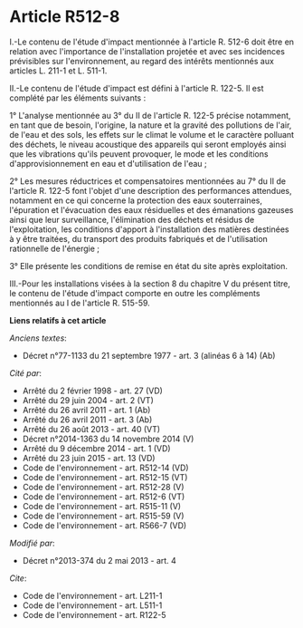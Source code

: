 # Article R512-8

I.-Le contenu de l'étude d'impact mentionnée à l'article R. 512-6 doit être en relation avec l'importance de l'installation
projetée et avec ses incidences prévisibles sur l'environnement, au regard des intérêts mentionnés aux articles L. 211-1 et
L. 511-1. 

II.-Le contenu de l'étude d'impact est défini à l'article R. 122-5. Il est complété par les éléments suivants : 

1° L'analyse mentionnée au 3° du II de l'article R. 122-5 précise notamment, en tant que de besoin, l'origine, la nature et
la gravité des pollutions de l'air, de l'eau et des sols, les effets sur le climat le volume et le caractère polluant des
déchets, le niveau acoustique des appareils qui seront employés ainsi que les vibrations qu'ils peuvent provoquer, le mode et
les conditions d'approvisionnement en eau et d'utilisation de l'eau ; 

2° Les mesures réductrices et compensatoires mentionnées au 7° du II de l'article R. 122-5 font l'objet d'une description des
performances attendues, notamment en ce qui concerne la protection des eaux souterraines, l'épuration et l'évacuation des
eaux résiduelles et des émanations gazeuses ainsi que leur surveillance, l'élimination des déchets et résidus de
l'exploitation, les conditions d'apport à l'installation des matières destinées à y être traitées, du transport des produits
fabriqués et de l'utilisation rationnelle de l'énergie ; 

3° Elle présente les conditions de remise en état du site après exploitation. 

III.-Pour les installations visées à la section 8 du chapitre V du présent titre, le contenu de l'étude d'impact comporte en
outre les compléments mentionnés au I de l'article R. 515-59.

**Liens relatifs à cet article**

_Anciens textes_:

  - Décret n°77-1133 du 21 septembre 1977 - art. 3 (alinéas 6 à 14) (Ab)

_Cité par_:

  - Arrêté du 2 février 1998 - art. 27 (VD)
  - Arrêté du 29 juin 2004 - art. 2 (VT)
  - Arrêté du 26 avril 2011 - art. 1 (Ab)
  - Arrêté du 26 avril 2011 - art. 3 (Ab)
  - Arrêté du 26 août 2013 - art. 40 (VT)
  - Décret n°2014-1363 du 14 novembre 2014 (V)
  - Arrêté du 9 décembre 2014 - art. 1 (VD)
  - Arrêté du 23 juin 2015 - art. 13 (VD)
  - Code de l'environnement - art. R512-14 (VD)
  - Code de l'environnement - art. R512-15 (VT)
  - Code de l'environnement - art. R512-28 (V)
  - Code de l'environnement - art. R512-6 (VT)
  - Code de l'environnement - art. R515-11 (V)
  - Code de l'environnement - art. R515-59 (V)
  - Code de l'environnement - art. R566-7 (VD)

_Modifié par_:

  - Décret n°2013-374 du 2 mai 2013 - art. 4

_Cite_:

  - Code de l'environnement - art. L211-1
  - Code de l'environnement - art. L511-1
  - Code de l'environnement - art. R122-5
